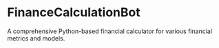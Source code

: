 # FinanceCalculationBot
A comprehensive Python-based financial calculator for various financial metrics and models.
